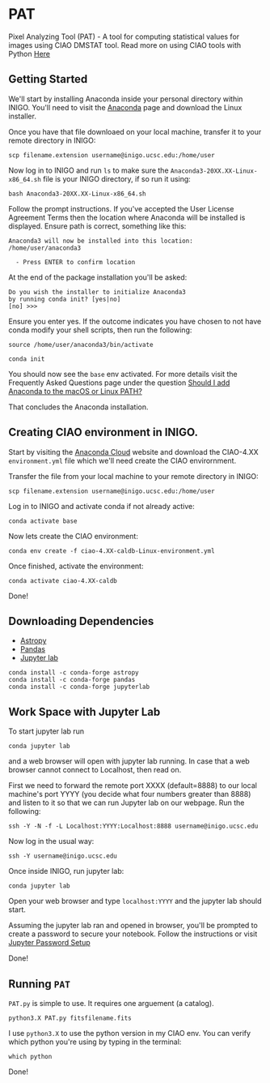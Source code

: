 # PAT
Pixel Analyzing Tool (PAT) - A tool for computing statistical values for images using CIAO DMSTAT tool. Read more on using CIAO tools with Python [Here](https://cxc.harvard.edu/ciao/scripting/runtool.html#runtool.types)

## Getting Started 
We'll start by installing Anaconda inside your personal directory within INIGO. You'll need to visit the [Anaconda](https://www.anaconda.com/products/individual#linux) page and download the Linux installer. 

Once you have that file downloaed on your local machine, transfer it to your remote directory in INIGO:

```
scp filename.extension username@inigo.ucsc.edu:/home/user
```

Now log in to INIGO and run `ls` to make sure the `Anaconda3-20XX.XX-Linux-x86_64.sh` file is your INIGO directory, if so run it using:

```
bash Anaconda3-20XX.XX-Linux-x86_64.sh
```

Follow the prompt instructions. If you've accepted the User License Agreement Terms then the location where Anaconda will be installed is displayed. Ensure path is correct, something like this:

```
Anaconda3 will now be installed into this location:
/home/user/anaconda3

  - Press ENTER to confirm location
```
At the end of the package installation you'll be asked:

```
Do you wish the installer to initialize Anaconda3
by running conda init? [yes|no]
[no] >>>
```
Ensure you enter yes. If the outcome indicates you have chosen to not have conda modify your shell scripts, then run the following:

```
source /home/user/anaconda3/bin/activate
```

```
conda init
``` 

You should now see the `base` env activated. For more details visit the Frequently Asked Questions page under the question [Should I add Anaconda to the macOS or Linux PATH?](https://docs.anaconda.com/anaconda/user-guide/faq/#:~:text=During%20installation%2C%20you%20will%20be,your%20shell%20scripts%20at%20all.)

That concludes the Anaconda installation. 

## Creating CIAO environment in INIGO.

Start by visiting the [Anaconda Cloud](https://anaconda.org/CXC/ciao-4.12-caldb-Linux/files) website and download the CIAO-4.XX `environment.yml` file which we'll need create the CIAO envirornment. 

Transfer the file from your local machine to your remote directory in INIGO:

```
scp filename.extension username@inigo.ucsc.edu:/home/user
```

Log in to INIGO and activate conda if not already active:

```
conda activate base
```

Now lets create the CIAO environment:

```
conda env create -f ciao-4.XX-caldb-Linux-environment.yml
```

Once finished, activate the environment:

```
conda activate ciao-4.XX-caldb
``` 

Done!

## Downloading Dependencies

   * [Astropy](https://anaconda.org/conda-forge/astropy)
   * [Pandas](https://anaconda.org/conda-forge/pandas)
   * [Jupyter lab](https://jupyterlab.readthedocs.io/en/stable/getting_started/installation.html) 

```
conda install -c conda-forge astropy
conda install -c conda-forge pandas
conda install -c conda-forge jupyterlab
```
## Work Space with Jupyter Lab

To start jupyter lab run 
```
conda jupyter lab
``` 

and a web browser will open with jupyter lab running. In case that a web browser cannot connect to Localhost, then read on.

First we need to forward the remote port XXXX (default=8888) to our local machine's port YYYY (you decide what four numbers greater than 8888) and listen to it so that we can run Jupyter lab on our webpage. Run the following:

```
ssh -Y -N -f -L Localhost:YYYY:Localhost:8888 username@inigo.ucsc.edu
```

Now log in the usual way:

```
ssh -Y username@inigo.ucsc.edu
```
Once inside INIGO, run jupyter lab:

```
conda jupyter lab
```

Open your web browser and type `localhost:YYYY` and the jupyter lab should start. 

Assuming the jupyter lab ran and opened in browser, you'll be prompted to create a password to secure your notebook. Follow the instructions or visit [Jupyter Password Setup](https://jupyter-notebook.readthedocs.io/en/stable/public_server.html)

Done!

## Running `PAT`

`PAT.py` is simple to use. It requires one arguement (a catalog). 

```
python3.X PAT.py fitsfilename.fits
```

I use `python3.X` to use the python version in my CIAO env. You can verify which python you're using by typing in the terminal:

```
which python
```

Done!
